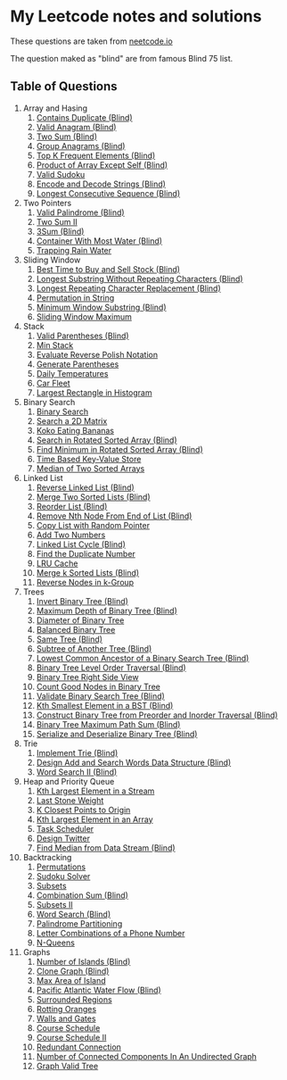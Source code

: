 # My Leetcode notes and solutions

These questions are taken from [neetcode.io](https://neetcode.io/)

The question maked as "blind" are from famous Blind 75 list.

## Table of Questions

1. Array and Hasing
   1. [Contains Duplicate (Blind)](./array-and-hashing/contains-duplicate.md)
   2. [Valid Anagram (Blind)](./array-and-hashing/valid-anagram.md)
   3. [Two Sum (Blind)](./array-and-hashing/two-sum.md)
   4. [Group Anagrams (Blind)](./array-and-hashing/two-sum.md)
   5. [Top K Frequent Elements (Blind)](./array-and-hashing/top-k-frequnt-elements.md)
   6. [Product of Array Except Self (Blind)](./array-and-hashing/product-of-array-except-self.md)
   7. [Valid Sudoku](./array-and-hashing/valid.sudoku.md)
   8. [Encode and Decode Strings (Blind)](./array-and-hashing/encode-decode-strings.md)
   9. [Longest Consecutive Sequence (Blind)](./array-and-hashing/longest-consecutive-sequence.md)
2. Two Pointers
   1. [Valid Palindrome (Blind)](./two-pointers/valid-palindrome.md)
   2. [Two Sum II](./two-pointers/two-sum-ii.md)
   3. [3Sum (Blind)](./two-pointers/3-sum.md)
   4. [Container With Most Water (Blind)](./two-pointers/container-with-most-water.md)
   5. [Trapping Rain Water](./two-pointers/trapping-rain-water.md)
3. Sliding Window
   1. [Best Time to Buy and Sell Stock (Blind)](./sliding-window/best-time-to-buy-and-sell-stock.md)
   2. [Longest Substring Without Repeating Characters (Blind)](./sliding-window/longest-substring-without-repeating-characters.md)
   3. [Longest Repeating Character Replacement (Blind)](./sliding-window/longest-repeating-character-replacement.md)
   4. [Permutation in String](./sliding-window/permutation-in-string.md)
   5. [Minimum Window Substring (Blind)](./sliding-window/minimum-window-substring.md)
   6. [Sliding Window Maximum](./sliding-window/sliding-window-maximum.md)
4. Stack
   1. [Valid Parentheses (Blind)](./stack/valid-parentheses.md)
   2. [Min Stack](./stack/min-stack.md)
   3. [Evaluate Reverse Polish Notation](./stack/evaluate-reverse-polish-notation.md)
   4. [Generate Parentheses](./stack/generate-parentheses.md)
   5. [Daily Temperatures](./stack/daily-temperatures.md)
   6. [Car Fleet](./stack/car-fleet.md)
   7. [Largest Rectangle in Histogram](./stack/largest-rectangle-in-histogram.md)
5. Binary Search
   1. [Binary Search](./binary-search/binary-search.md)
   2. [Search a 2D Matrix](./binary-search/search-a-2d-matrix.md)
   3. [Koko Eating Bananas](./binary-search/koko-eating-bananas.md)
   4. [Search in Rotated Sorted Array (Blind)](./binary-search/search-in-rotated-sorted-array.md)
   5. [Find Minimum in Rotated Sorted Array (Blind)](./binary-search/find-minimum-in-rotated-sorted-array.md)
   6. [Time Based Key-Value Store](./binary-search/time-based-key-value-store.md)
   7. [Median of Two Sorted Arrays](./binary-search/median-of-two-sorted-arrays.md)
6. Linked List
   1. [Reverse Linked List (Blind)](./linked-list/reverse-linked-list.md)
   2. [Merge Two Sorted Lists (Blind)](./linked-list/merge-two-sorted-lists.md)
   3. [Reorder List (Blind)](./linked-list/reorder-list.md)
   4. [Remove Nth Node From End of List (Blind)](./linked-list/remove-nth-node-from-end-of-list.md)
   5. [Copy List with Random Pointer](./linked-list/copy-list-with-random-pointer.md)
   6. [Add Two Numbers](./linked-list/add-two-numbers.md)
   7. [Linked List Cycle (Blind)](./linked-list/linked-list-cycle.md)
   8. [Find the Duplicate Number](./linked-list/find-the-duplicate-number.md)
   9. [LRU Cache](./linked-list/lru-cache.md)
   10. [Merge k Sorted Lists (Blind)](./linked-list/merge-k-sorted-lists.md)
   11. [Reverse Nodes in k-Group](./linked-list/reverse-nodes-in-k-group.md)
7. Trees
   1. [Invert Binary Tree (Blind)](./tree/invert-binary-tree.md)
   2. [Maximum Depth of Binary Tree (Blind)](./tree/maximum-depth-of-binary-tree.md)
   3. [Diameter of Binary Tree](./tree/diameter-of-binary-tree.md)
   4. [Balanced Binary Tree](./tree/balanced-binary-tree.md)
   5. [Same Tree (Blind)](./tree/same-tree.md)
   6. [Subtree of Another Tree (Blind)](./tree/subtree-of-another-tree.md)
   7. [Lowest Common Ancestor of a Binary Search Tree (Blind)](./tree/lowest-common-ancestor-of-a-binary-search-tree.md)
   8. [Binary Tree Level Order Traversal (Blind)](./tree/binary-tree-level-order-traversal.md)
   9. [Binary Tree Right Side View](./tree/binary-tree-right-side-view.md)
   10. [Count Good Nodes in Binary Tree](./tree/count-good-nodes-in-binary-tree.md)
   11. [Validate Binary Search Tree (Blind)](./tree/validate-binary-search-tree.md)
   12. [Kth Smallest Element in a BST (Blind)](./tree/kth-smallest-element-in-a-bst.md)
   13. [Construct Binary Tree from Preorder and Inorder Traversal (Blind)](./tree/construct-binary-tree-from-preorder-and-inorder-traversal.md)
   14. [Binary Tree Maximum Path Sum (Blind)](./tree/binary-tree-maximum-path-sum.md)
   15. [Serialize and Deserialize Binary Tree (Blind)](./tree/serialize-and-deserialize-binary-tree.md)
8. Trie
   1. [Implement Trie (Blind)](./trie/implement-trie.md)
   2. [Design Add and Search Words Data Structure (Blind)](./trie/design-add-and-search-words-data-structure.md)
   3. [Word Search II (Blind)](./trie/word-search-ii.md)
9. Heap and Priority Queue
   1. [Kth Largest Element in a Stream](./heap-and-priority-queue/kth-largest-element-in-a-stream.md)
   2. [Last Stone Weight](./heap-and-priority-queue/last-stone-weight.md)
   3. [K Closest Points to Origin](./heap-and-priority-queue/k-closest-points-to-origin.md)
   4. [Kth Largest Element in an Array](./heap-and-priority-queue/kth-largest-element-in-an-array.md)
   5. [Task Scheduler](./heap-and-priority-queue/task-scheduler.md)
   6. [Design Twitter](./heap-and-priority-queue/design-twitter.md)
   7. [Find Median from Data Stream (Blind)](./heap-and-priority-queue/find-median-from-data-stream.md)
10. Backtracking
    1. [Permutations](./backtracking/permutations.md)
    2. [Sudoku Solver](./backtracking/sudoku-solver.md)
    3. [Subsets](./backtracking/subsets.md)
    4. [Combination Sum (Blind)](./backtracking/combination-sum.md)
    5. [Subsets II](./backtracking/subsets-ii.md)
    6. [Word Search (Blind)](./backtracking/word-search.md)
    7. [Palindrome Partitioning](./backtracking/palindrome-partitioning.md)
    8. [Letter Combinations of a Phone Number](./backtracking/letter-combinations-of-a-phone-number.md)
    9. [N-Queens](./backtracking/n-queens.md)
11. Graphs
    1. [Number of Islands (Blind)](./graphs/number-of-islands.md)
    2. [Clone Graph (Blind)](./graphs/clone-graph.md)
    3. [Max Area of Island](./graphs/max-area-of-islands.md)
    4. [Pacific Atlantic Water Flow (Blind)](./graphs/pacific-atlantic-water-flow.md)
    5. [Surrounded Regions](./graphs/surrounded-regions.md)
    6. [Rotting Oranges](./graphs/rotting-oranges.md)
    7. [Walls and Gates](./graphs/walls-and-gates.md)
    8. [Course Schedule](./graphs/course-schedule.md)
    9. [Course Schedule II](./graphs/course-schedule-ii.md)
    10. [Redundant Connection](./graphs/redundant-connection.md)
    11. [Number of Connected Components In An Undirected Graph](./graphs/number-of-connected-components-in-an-undirected-graph.md)
    12. [Graph Valid Tree](./graphs/graph-valid-tree.md)
